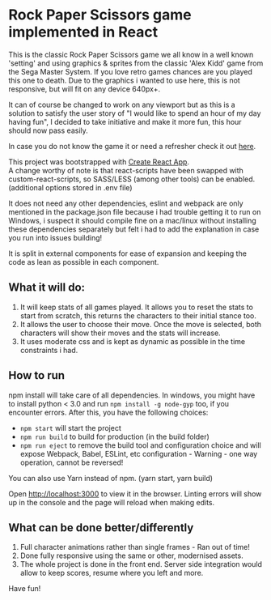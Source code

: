 # Rock Paper Scissors game implemented in React

This is the classic Rock Paper Scissors game we all know in a well known 'setting' and using graphics & sprites from the classic 'Alex Kidd' game from the Sega Master System. If you love retro games chances are you played this one to death. Due to the graphics i wanted to use here, this is not responsive, but will fit on any device 640px+. 

It can of course be changed to work on any viewport but as this is a solution to satisfy the user story of "I would like to spend an hour of my day having fun", I decided to take initiative and make it more fun, this hour should now pass easily.

In case you do not know the game it or need a refresher check it out [here](https://en.wikipedia.org/wiki/Rock%E2%80%93paper%E2%80%93scissors).

This project was bootstrapped with [Create React App](https://github.com/facebookincubator/create-react-app).<br />
A change worthy of note is that react-scripts have been swapped with custom-react-scripts, so SASS/LESS (among other tools) can be enabled. (additional options stored in .env file)

It does not need any other dependencies, eslint and webpack are only mentioned in the package.json file because i had trouble getting it to run on Windows, i suspect it should compile fine on a mac/linux without installing these dependencies separately but felt i had to add the explanation in case you run into issues building!

It is split in external components for ease of expansion and keeping the code as lean as possible in each component.

## What it will do:

1. It will keep stats of all games played. It allows you to reset the stats to start from scratch, this returns the characters to their initial stance too.
2. It allows the user to choose their move. Once the move is selected, both characters will show their moves and the stats will increase.
3. It uses moderate css and is kept as dynamic as possible in the time constraints i had.

## How to run

npm install will take care of all dependencies. In windows, you might have to install python < 3.0 and run `npm install -g node-gyp` too, if you encounter errors. After this, you have the following choices:

  - `npm start` will start the project
  - `npm run build` to build for production (in the build folder)
  - `npm run eject` to remove the build tool and configuration choice and will expose Webpack, Babel, ESLint, etc configuration - Warning - one way operation, cannot be reversed!

You can also use Yarn instead of npm. (yarn start, yarn build)

Open [http://localhost:3000](http://localhost:3000) to view it in the browser. Linting errors will show up in the console and the page will reload when making edits.

## What can be done better/differently

1. Full character animations rather than single frames - Ran out of time!
2. Done fully responsive using the same or other, modernised assets.
3. The whole project is done in the front end. Server side integration would allow to keep scores, resume where you left and more.

Have fun!